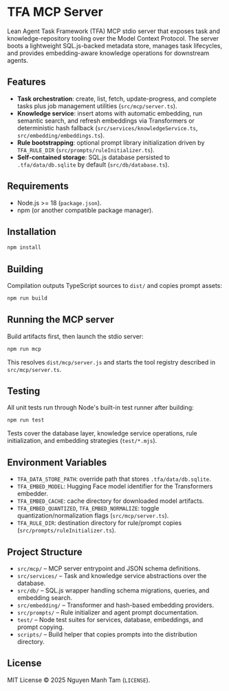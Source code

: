 # TFA MCP Server

Lean Agent Task Framework (TFA) MCP stdio server that exposes task and knowledge-repository tooling over the Model Context Protocol. The server boots a lightweight SQL.js-backed metadata store, manages task lifecycles, and provides embedding-aware knowledge operations for downstream agents.

## Features
- **Task orchestration**: create, list, fetch, update-progress, and complete tasks plus job management utilities (`src/mcp/server.ts`).
- **Knowledge service**: insert atoms with automatic embedding, run semantic search, and refresh embeddings via Transformers or deterministic hash fallback (`src/services/knowledgeService.ts`, `src/embedding/embeddings.ts`).
- **Rule bootstrapping**: optional prompt library initialization driven by `TFA_RULE_DIR` (`src/prompts/ruleInitializer.ts`).
- **Self-contained storage**: SQL.js database persisted to `.tfa/data/db.sqlite` by default (`src/db/database.ts`).

## Requirements
- Node.js >= 18 (`package.json`).
- npm (or another compatible package manager).

## Installation
```bash
npm install
```

## Building
Compilation outputs TypeScript sources to `dist/` and copies prompt assets:
```bash
npm run build
```

## Running the MCP server
Build artifacts first, then launch the stdio server:
```bash
npm run mcp
```
This resolves `dist/mcp/server.js` and starts the tool registry described in `src/mcp/server.ts`.

## Testing
All unit tests run through Node's built-in test runner after building:
```bash
npm run test
```
Tests cover the database layer, knowledge service operations, rule initialization, and embedding strategies (`test/*.mjs`).

## Environment Variables
- `TFA_DATA_STORE_PATH`: override path that stores `.tfa/data/db.sqlite`.
- `TFA_EMBED_MODEL`: Hugging Face model identifier for the Transformers embedder.
- `TFA_EMBED_CACHE`: cache directory for downloaded model artifacts.
- `TFA_EMBED_QUANTIZED`, `TFA_EMBED_NORMALIZE`: toggle quantization/normalization flags (`src/mcp/server.ts`).
- `TFA_RULE_DIR`: destination directory for rule/prompt copies (`src/prompts/ruleInitializer.ts`).

## Project Structure
- `src/mcp/` – MCP server entrypoint and JSON schema definitions.
- `src/services/` – Task and knowledge service abstractions over the database.
- `src/db/` – SQL.js wrapper handling schema migrations, queries, and embedding search.
- `src/embedding/` – Transformer and hash-based embedding providers.
- `src/prompts/` – Rule initializer and agent prompt documentation.
- `test/` – Node test suites for services, database, embeddings, and prompt copying.
- `scripts/` – Build helper that copies prompts into the distribution directory.

## License
MIT License © 2025 Nguyen Manh Tam (`LICENSE`).
